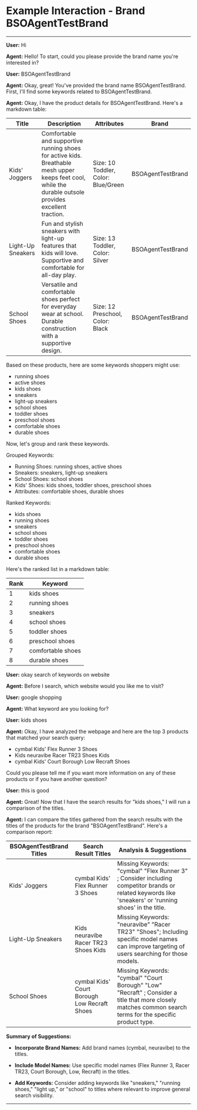 # Example Interaction - Brand BSOAgentTestBrand

---

**User:** Hi

**Agent:** Hello! To start, could you please provide the brand name you're interested in?

**User:** BSOAgentTestBrand

**Agent:** Okay, great! You've provided the brand name BSOAgentTestBrand. First, I'll find some keywords related to BSOAgentTestBrand.

**Agent:** Okay, I have the product details for BSOAgentTestBrand. Here's a markdown table:

|Title	|Description	|Attributes	|Brand|
|-------|---------------|-----------|-----|
|Kids' Joggers	|Comfortable and supportive running shoes for active kids. Breathable mesh upper keeps feet cool, while the durable outsole provides excellent traction.	|Size: 10 Toddler, Color: Blue/Green	|BSOAgentTestBrand|
|Light-Up Sneakers	|Fun and stylish sneakers with light-up features that kids will love. Supportive and comfortable for all-day play.	|Size: 13 Toddler, Color: Silver	|BSOAgentTestBrand|
|School Shoes	|Versatile and comfortable shoes perfect for everyday wear at school. Durable construction with a supportive design.	|Size: 12 Preschool, Color: Black	|BSOAgentTestBrand|

Based on these products, here are some keywords shoppers might use:

- running shoes
- active shoes
- kids shoes
- sneakers
- light-up sneakers
- school shoes
- toddler shoes
- preschool shoes
- comfortable shoes
- durable shoes

Now, let's group and rank these keywords.

Grouped Keywords:

- Running Shoes: running shoes, active shoes
- Sneakers: sneakers, light-up sneakers
- School Shoes: school shoes
- Kids' Shoes: kids shoes, toddler shoes, preschool shoes
- Attributes: comfortable shoes, durable shoes

Ranked Keywords:

- kids shoes
- running shoes
- sneakers
- school shoes
- toddler shoes
- preschool shoes
- comfortable shoes
- durable shoes

Here's the ranked list in a markdown table:

|Rank	|Keyword|
|-------|-------|
|1|	kids shoes|
|2|	running shoes|
|3|	sneakers|
|4|	school shoes|
|5|	toddler shoes|
|6|	preschool shoes|
|7|	comfortable shoes|
|8|	durable shoes|

**User:** okay search of keywords on website

**Agent:** Before I search, which website would you like me to visit?

**User:** google shopping

**Agent:** What keyword are you looking for?

**User:** kids shoes

**Agent:** Okay, I have analyzed the webpage and here are the top 3 products that matched your search query:

- cymbal Kids' Flex Runner 3 Shoes
- Kids neuravibe Racer TR23 Shoes Kids
- cymbal Kids' Court Borough Low Recraft Shoes

Could you please tell me if you want more information on any of these products or if you have another question?

**User:** this is good

**Agent:** Great! Now that I have the search results for "kids shoes," I will run a comparison of the titles.

**Agent:** I can compare the titles gathered from the search results with the titles of the products for the brand "BSOAgentTestBrand". Here's a comparison report:

| BSOAgentTestBrand Titles          | Search Result Titles	 | Analysis & Suggestions |
|---|---|---|
| Kids' Joggers    | cymbal Kids' Flex Runner 3 Shoes | Missing Keywords: "cymbal" "Flex Runner 3" ; Consider including competitor brands or related keywords like 'sneakers' or 'running shoes' in the title.|
| Light-Up Sneakers| Kids neuravibe Racer TR23 Shoes Kids | Missing Keywords: "neuravibe" "Racer TR23" "Shoes"; Including specific model names can improve targeting of users searching for those models.|
| School Shoes| cymbal Kids' Court Borough Low Recraft Shoes| Missing Keywords: "cymbal" "Court Borough" "Low" "Recraft" ; Consider a title that more closely matches common search terms for the specific product type.|


**Summary of Suggestions:**

- **Incorporate Brand Names:** Add brand names (cymbal, neuravibe) to the titles.

- **Include Model Names:** Use specific model names (Flex Runner 3, Racer TR23, Court Borough, Low, Recraft) in the titles.

- **Add Keywords:** Consider adding keywords like "sneakers," "running shoes," "light up," or "school" to titles where relevant to improve general search visibility.


---